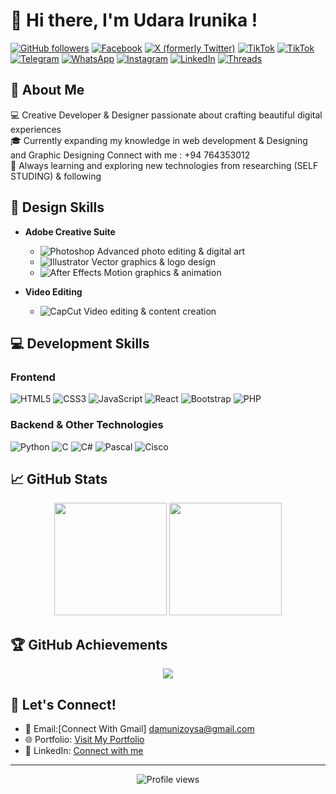 # 👋 Hi there, I'm Udara Irunika !

[![GitHub followers](https://img.shields.io/github/followers/UdaraIrunika?label=Follow&style=social)](https://github.com/UdaraIrunika)
[![Facebook](https://img.shields.io/badge/Facebook-1877F2?style=flat&logo=facebook&logoColor=white)](https://www.facebook.com/share/1GaNgEJuBY/)
[![X (formerly Twitter)](https://img.shields.io/badge/X-1DA1F2?style=flat&logo=x&logoColor=white)](https://x.com/DamuniZoys48998)
[![TikTok](https://img.shields.io/badge/TikTok-000000?style=flat&logo=tiktok&logoColor=white)](https://tiktok.com/@rr_favor)
[![TikTok](https://img.shields.io/badge/TikTok-000000?style=flat&logo=tiktok&logoColor=white)](https://tiktok.com/@uidd.com)
[![Telegram](https://img.shields.io/badge/Telegram-2CA5E0?style=flat&logo=telegram&logoColor=white)](https://t.me/@UIDD_7PL)
[![WhatsApp](https://img.shields.io/badge/WhatsApp-25D366?style=flat&logo=whatsapp&logoColor=white)](https://wa.me/+94764353012)
[![Instagram](https://img.shields.io/badge/Instagram-E4405F?style=flat&logo=instagram&logoColor=white)](https://instagram.com/d.udarairunikade)
[![LinkedIn](https://img.shields.io/badge/LinkedIn-0A66C2?style=flat&logo=linkedin&logoColor=white)](https://linkedin.com/in/udara-irunika-de-zoysa-770bb934a)
[![Threads](https://img.shields.io/badge/Threads-000000?style=flat&logo=threads&logoColor=white)](https://threads.net/d.udarairunikade)

## 🚀 About Me

💻 Creative Developer & Designer passionate about crafting beautiful digital experiences  
🎓 Currently expanding my knowledge in web development & Designing and Graphic Designing Connect with me : +94 764353012  
🌱 Always learning and exploring new technologies from researching (SELF STUDING) & following

## 🎨 Design Skills

- **Adobe Creative Suite**
  - ![Photoshop](https://img.shields.io/badge/Photoshop-31A8FF?style=flat&logo=adobe-photoshop&logoColor=white) Advanced photo editing & digital art
  - ![Illustrator](https://img.shields.io/badge/Illustrator-FF9A00?style=flat&logo=adobe-illustrator&logoColor=white) Vector graphics & logo design
  - ![After Effects](https://img.shields.io/badge/After%20Effects-9999FF?style=flat&logo=adobe-after-effects&logoColor=white) Motion graphics & animation

- **Video Editing**
  - ![CapCut](https://img.shields.io/badge/CapCut-00C16E?style=flat&logo=capcut&logoColor=white) Video editing & content creation

## 💻 Development Skills

### Frontend
![HTML5](https://img.shields.io/badge/HTML5-E34F26?style=flat&logo=html5&logoColor=white)
![CSS3](https://img.shields.io/badge/CSS3-1572B6?style=flat&logo=css3&logoColor=white)
![JavaScript](https://img.shields.io/badge/JavaScript-F7DF1E?style=flat&logo=javascript&logoColor=black)
![React](https://img.shields.io/badge/React-61DAFB?style=flat&logo=react&logoColor=black)
![Bootstrap](https://img.shields.io/badge/Bootstrap-7952B3?style=flat&logo=bootstrap&logoColor=white)
![PHP](https://img.shields.io/badge/PHP-777BB4?style=flat&logo=php&logoColor=white)

### Backend & Other Technologies
![Python](https://img.shields.io/badge/Python-3776AB?style=flat&logo=python&logoColor=white)
![C](https://img.shields.io/badge/C-A8B9CC?style=flat&logo=c&logoColor=white)
![C#](https://img.shields.io/badge/C%23-239120?style=flat&logo=c-sharp&logoColor=white)
![Pascal](https://img.shields.io/badge/Pascal-00599C?style=flat&logo=pascal&logoColor=white)
![Cisco](https://img.shields.io/badge/Cisco-1BA0D7?style=flat&logo=cisco&logoColor=white)

## 📈 GitHub Stats

<div align="center">
  <img height="180em" src="https://github-readme-stats.vercel.app/api?username=UdaraIrunika&show_icons=true&theme=radical&include_all_commits=true&count_private=true"/>
  <img height="180em" src="https://github-readme-stats.vercel.app/api/top-langs/?username=UdaraIrunika&layout=compact&langs_count=7&theme=radical"/>
</div>

## 🏆 GitHub Achievements

<div align="center">
  <img src="https://github-profile-trophy.vercel.app/?username=UdaraIrunika&theme=radical&no-frame=true&no-bg=true&margin-w=4&row=1"/>
</div>

## 🤝 Let's Connect!

- 📧 Email:[Connect With Gmail] damunizoysa@gmail.com
- 🌐 Portfolio: [Visit My Portfolio](https://uidd.com)
- 💼 LinkedIn: [Connect with me](https://linkedin.com/in/udara-irunika-de-zoysa-770bb934a)

---

<div align="center">
  <img src="https://komarev.com/ghpvc/?username=UdaraIrunika&label=Profile%20views&color=0e75b6&style=flat" alt="Profile views"/>
</div>
